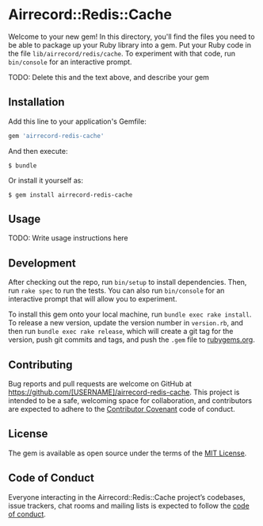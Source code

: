 # Airrecord::Redis::Cache

Welcome to your new gem! In this directory, you'll find the files you need to be able to package up your Ruby library into a gem. Put your Ruby code in the file `lib/airrecord/redis/cache`. To experiment with that code, run `bin/console` for an interactive prompt.

TODO: Delete this and the text above, and describe your gem

## Installation

Add this line to your application's Gemfile:

```ruby
gem 'airrecord-redis-cache'
```

And then execute:

    $ bundle

Or install it yourself as:

    $ gem install airrecord-redis-cache

## Usage

TODO: Write usage instructions here

## Development

After checking out the repo, run `bin/setup` to install dependencies. Then, run `rake spec` to run the tests. You can also run `bin/console` for an interactive prompt that will allow you to experiment.

To install this gem onto your local machine, run `bundle exec rake install`. To release a new version, update the version number in `version.rb`, and then run `bundle exec rake release`, which will create a git tag for the version, push git commits and tags, and push the `.gem` file to [rubygems.org](https://rubygems.org).

## Contributing

Bug reports and pull requests are welcome on GitHub at https://github.com/[USERNAME]/airrecord-redis-cache. This project is intended to be a safe, welcoming space for collaboration, and contributors are expected to adhere to the [Contributor Covenant](http://contributor-covenant.org) code of conduct.

## License

The gem is available as open source under the terms of the [MIT License](https://opensource.org/licenses/MIT).

## Code of Conduct

Everyone interacting in the Airrecord::Redis::Cache project’s codebases, issue trackers, chat rooms and mailing lists is expected to follow the [code of conduct](https://github.com/[USERNAME]/airrecord-redis-cache/blob/master/CODE_OF_CONDUCT.md).
